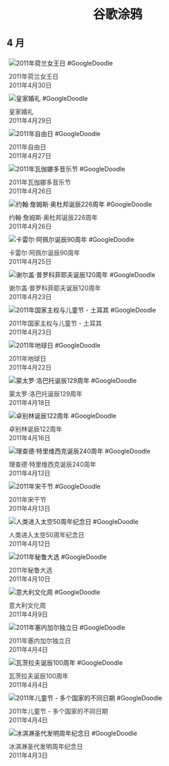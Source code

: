 
<h1 align="center"> 谷歌涂鸦 </h1>




## 4 月

<div class="image">


<img src="https://lh3.googleusercontent.com/fvRa1uof0R34ou0yWaUyDsy363WIsXSqOZ3jNVnSCPM0HHzXNNFQgK7OtX5aOXfxwiUluob5a47MNmisE4nq7N5v0JxQ5481b3DG6-3kkQ=s660" alt="2011年荷兰女王日 #GoogleDoodle" style="margin: 5px"/>
<div class="info" style="font-size: 14px; color:#333333; margin:5px"><div class="title">2011年荷兰女王日</div><div class="date">2011年4月30日</div></div>

<img src="https://www.google.com/logos/2011/royalwedding11-hp.png" alt="皇家婚礼 #GoogleDoodle" style="margin: 5px"/>
<div class="info" style="font-size: 14px; color:#333333; margin:5px"><div class="title">皇家婚礼</div><div class="date">2011年4月29日</div></div>

<img src="https://lh3.googleusercontent.com/XPfYmdQX5A2wC4lDER2bhvplvYy4TKoJtPGrVjgAAUWLGiKso3wdKmVVSHqOkfXdcjrP9tJZsb_Uq0HgGXQ4tozo8Gxb6EpMfsjMcYvq=s660" alt="2011年自由日 #GoogleDoodle" style="margin: 5px"/>
<div class="info" style="font-size: 14px; color:#333333; margin:5px"><div class="title">2011年自由日</div><div class="date">2011年4月27日</div></div>

<img src="https://lh3.googleusercontent.com/N3fDdFNUDkL2YPh-u6bTiJt211FOpY7BubGI5bdRdIiGurZgwCW7sjZqhANUHQjoYFatfYT9k-YxHARPk037WOL99KEgXRNPuTEODMpP=s660" alt="2011年瓦伽娜多音乐节 #GoogleDoodle" style="margin: 5px"/>
<div class="info" style="font-size: 14px; color:#333333; margin:5px"><div class="title">2011年瓦伽娜多音乐节</div><div class="date">2011年4月26日</div></div>

<img src="https://lh3.googleusercontent.com/gJ8rCX_dPo0k5dztcQ153SVuKhS5TxPmJygWZMvrBpOZcpP1zoqSbdsPbENrV_-95Rv4kSUnNmjygwRfQ5l2uTYELY008AGc5n4lDe_-uA=s660" alt="约翰·詹姆斯·奥杜邦诞辰226周年 #GoogleDoodle" style="margin: 5px"/>
<div class="info" style="font-size: 14px; color:#333333; margin:5px"><div class="title">约翰·詹姆斯·奥杜邦诞辰226周年</div><div class="date">2011年4月26日</div></div>

<img src="https://lh3.googleusercontent.com/TNMANW5X5fiJz25LG7DGKu2DUw6H0fIGJMkFxuIaX7JVX75cmIUlZeBVr4O4MJ2bEHzhaIysb-tIxVcvdDHkLjArK8wlWCX9WerN57qF=s660" alt="卡雷尔·阿佩尔诞辰90周年 #GoogleDoodle" style="margin: 5px"/>
<div class="info" style="font-size: 14px; color:#333333; margin:5px"><div class="title">卡雷尔·阿佩尔诞辰90周年</div><div class="date">2011年4月25日</div></div>

<img src="https://www.google.com/logos/2011/prokofiev11-hp.jpg" alt="谢尔盖·普罗科菲耶夫诞辰120周年 #GoogleDoodle" style="margin: 5px"/>
<div class="info" style="font-size: 14px; color:#333333; margin:5px"><div class="title">谢尔盖·普罗科菲耶夫诞辰120周年</div><div class="date">2011年4月23日</div></div>

<img src="https://www.google.com/logos/2011/nat-sov-and-childrens-turkey-hp.png" alt="2011年国家主权与儿童节 - 土耳其 #GoogleDoodle" style="margin: 5px"/>
<div class="info" style="font-size: 14px; color:#333333; margin:5px"><div class="title">2011年国家主权与儿童节 - 土耳其</div><div class="date">2011年4月23日</div></div>

<img src="https://lh3.googleusercontent.com/nRoPcaDXCo3U6bA92igFP166-mA6mFGed6Fo8nKLfwuVPUbWGL3xz1VmDItYB039XbqetWwzs95gjU5UII9Fyjr6feVidG7JYn5LJlbj=s660" alt="2011年地球日 #GoogleDoodle" style="margin: 5px"/>
<div class="info" style="font-size: 14px; color:#333333; margin:5px"><div class="title">2011年地球日</div><div class="date">2011年4月22日</div></div>

<img src="https://lh3.googleusercontent.com/pSIauAfZz07xfRP6o1rZ3LuHXKv01qzCTZHxc7O4t8d0swtpq83iMum0rKWXtxeqAcenhnWPeuyLXKHjsx96FnnyR0_eL8qDdVopQnAi=s660" alt="蒙太罗·洛巴托诞辰129周年 #GoogleDoodle" style="margin: 5px"/>
<div class="info" style="font-size: 14px; color:#333333; margin:5px"><div class="title">蒙太罗·洛巴托诞辰129周年</div><div class="date">2011年4月18日</div></div>

<img src="https://lh3.googleusercontent.com/W0CWtg9l7B9hUsZt-rBM6cVyImFCFdcXVt4h1zRHGgVGxmo_LwGZSTbljchxGS9dSeE-CTmBOQeBIKEqsOYK41LffqS5zfQFWXXl3zi3=s660" alt="卓别林诞辰122周年 #GoogleDoodle" style="margin: 5px"/>
<div class="info" style="font-size: 14px; color:#333333; margin:5px"><div class="title">卓别林诞辰122周年</div><div class="date">2011年4月16日</div></div>

<img src="https://lh3.googleusercontent.com/aKA62Y_UJuzfaQ24Fo8IBOu016S7amcCU3pqcM-y6N92KyjFwJ--xaGHUhpNISO6QJpO4iXjhISPxH89K9_0fI7FnKISXtXFd7Aq2zx3=s660" alt="理查德·特里维西克诞辰240周年 #GoogleDoodle" style="margin: 5px"/>
<div class="info" style="font-size: 14px; color:#333333; margin:5px"><div class="title">理查德·特里维西克诞辰240周年</div><div class="date">2011年4月13日</div></div>

<img src="https://lh3.googleusercontent.com/c5tPJqUYFm-Iyb6Uj5a2D6-1AKu_DFVIv1SrlGBAHRimE5sz2EOaqpzgX7-Fsm0cooD8vULfd9DznunqwtVL0aMAYUtY20nCLiZJPSJb=s660" alt="2011年宋干节 #GoogleDoodle" style="margin: 5px"/>
<div class="info" style="font-size: 14px; color:#333333; margin:5px"><div class="title">2011年宋干节</div><div class="date">2011年4月13日</div></div>

<img src="https://lh3.googleusercontent.com/hEGS7JlhtnZtxaWHNPIMMBHP_3dDPruJ6o1aTrugyPlYKrzbnng3tFPyu5BW_0AvbtZzN-GTcjn7tBESoJ52WVIyvfvVNL5qVHr2r6w=s660" alt="人类进入太空50周年纪念日 #GoogleDoodle" style="margin: 5px"/>
<div class="info" style="font-size: 14px; color:#333333; margin:5px"><div class="title">人类进入太空50周年纪念日</div><div class="date">2011年4月12日</div></div>

<img src="https://www.google.com/logos/2011/peruelection11-hp.jpg" alt="2011年秘鲁大选 #GoogleDoodle" style="margin: 5px"/>
<div class="info" style="font-size: 14px; color:#333333; margin:5px"><div class="title">2011年秘鲁大选</div><div class="date">2011年4月10日</div></div>

<img src="https://lh3.googleusercontent.com/yt0hGZ9WnPXoyc3WABpqxK50UgrErxBHAwo820dR9h1hasOlLG1eEYCzh2seU5JeOgKmQLyq_nEzcfI4eugm_qg7tNUNrVaJ45J4STEY=s660" alt="意大利文化周 #GoogleDoodle" style="margin: 5px"/>
<div class="info" style="font-size: 14px; color:#333333; margin:5px"><div class="title">意大利文化周</div><div class="date">2011年4月9日</div></div>

<img src="https://lh3.googleusercontent.com/6mSxR8kDxPmk3WgrRCMbPZe5blU3_X667wYjjSKbv5p4x4_R_e9BrspfvIZnyXomRtJBWll-QT6e8gZRLcFjkTkZVPh09TDHhIbJvvYBdw=s660" alt="2011年塞内加尔独立日 #GoogleDoodle" style="margin: 5px"/>
<div class="info" style="font-size: 14px; color:#333333; margin:5px"><div class="title">2011年塞内加尔独立日</div><div class="date">2011年4月4日</div></div>

<img src="https://www.google.com/logos/2011/ctvrtek11-hp.jpg" alt="瓦茨拉夫诞辰100周年 #GoogleDoodle" style="margin: 5px"/>
<div class="info" style="font-size: 14px; color:#333333; margin:5px"><div class="title">瓦茨拉夫诞辰100周年</div><div class="date">2011年4月4日</div></div>

<img src="https://www.google.com/logos/2011/childrensday11-hp.jpg" alt="2011年儿童节 - 多个国家的不同日期 #GoogleDoodle" style="margin: 5px"/>
<div class="info" style="font-size: 14px; color:#333333; margin:5px"><div class="title">2011年儿童节 - 多个国家的不同日期</div><div class="date">2011年4月4日</div></div>

<img src="https://lh3.googleusercontent.com/j-ZbYTLdZgXKwozSowaHbDt9UHEYJvMYfSTvTGHBY7-VLVp6PngfX5AL7elP1v3sSDir8sJhGivtl97hALiIxOG4wBPA_a6Aox_Oxc45=s660" alt="冰淇淋圣代发明周年纪念日 #GoogleDoodle" style="margin: 5px"/>
<div class="info" style="font-size: 14px; color:#333333; margin:5px"><div class="title">冰淇淋圣代发明周年纪念日</div><div class="date">2011年4月3日</div></div>

</div>








